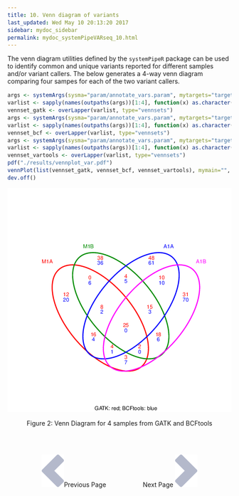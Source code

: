 ```yaml
---
title: 10. Venn diagram of variants
last_updated: Wed May 10 20:13:20 2017
sidebar: mydoc_sidebar
permalink: mydoc_systemPipeVARseq_10.html
---
```


The venn diagram utilities defined by the `systemPipeR` package can be used to
identify common and unique variants reported for different samples
and/or variant callers. The below generates a 4-way venn diagram
comparing four sampes for each of the two variant callers.


```r
args <- systemArgs(sysma="param/annotate_vars.param", mytargets="targets_gatk_filtered.txt")
varlist <- sapply(names(outpaths(args))[1:4], function(x) as.character(read.delim(outpaths(args)[x])$VARID))
vennset_gatk <- overLapper(varlist, type="vennsets")
args <- systemArgs(sysma="param/annotate_vars.param", mytargets="targets_sambcf_filtered.txt")
varlist <- sapply(names(outpaths(args))[1:4], function(x) as.character(read.delim(outpaths(args)[x])$VARID))
vennset_bcf <- overLapper(varlist, type="vennsets")
args <- systemArgs(sysma="param/annotate_vars.param", mytargets="targets_vartools_filtered.txt")
varlist <- sapply(names(outpaths(args))[1:4], function(x) as.character(read.delim(outpaths(args)[x])$VARID))
vennset_vartools <- overLapper(varlist, type="vennsets")
pdf("./results/vennplot_var.pdf")
vennPlot(list(vennset_gatk, vennset_bcf, vennset_vartools), mymain="", mysub="GATK: red; BCFtools: blue; VariantTools: green", colmode=2, ccol=c("red", "blue", "green"))
dev.off()
```

![](./pages/mydoc/systemPipeVARseq_files/vennplot_var.png)
<div align="center">Figure 2: Venn Diagram for 4 samples from GATK and BCFtools</div>


<br><br><center><a href="mydoc_systemPipeVARseq_09.html"><img src="images/left_arrow.png" alt="Previous page."></a>Previous Page &nbsp; &nbsp; &nbsp; &nbsp; &nbsp; &nbsp; &nbsp; &nbsp; &nbsp; &nbsp; Next Page
<a href="mydoc_systemPipeVARseq_11.html"><img src="images/right_arrow.png" alt="Next page."></a></center>
